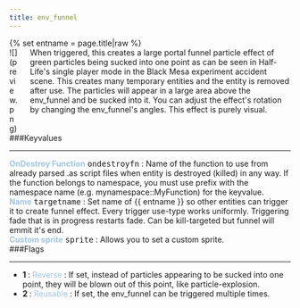 ```yaml
---
title: env_funnel
---
```

<div>{% set entname = page.title|raw %}</div>
<div class="container previewimg">
<div class="columns">
<div class="imagepadding column col-auto" markdown="1">![](preview.png)</div>
<div class="column entityentry" markdown="1">When triggered, this creates a large portal funnel particle effect of green particles being sucked into one point as can be seen in Half-Life's single player mode in the Black Mesa experiment accident scene. This creates many temporary entities and the entity is removed after use. The particles will appear in a large area above the env_funnel and be sucked into it. You can adjust the effect's rotation by changing the env_funnel's angles. This effect is purely visual.</div>
</div>
</div>
###Keyvalues
<hr>
<div class="entityentry" markdown="1">
<span style="color:#9fc5e8;"><b>OnDestroy Function</b></span> <kbd  class="tooltip" data-tooltip="string">ondestroyfn</kbd> :
Name of the function to use from already parsed .as script files when entity is destroyed (killed) in any way. If the function belongs to namespace, you must use prefix with the namespace name (e.g. mynamespace::MyFunction) for the keyvalue.
</div>
<div class="entityentry" markdown="1">
<span style="color:#9fc5e8;"><b>Name</b></span> <kbd  class="tooltip" data-tooltip="target_source">targetname</kbd> :
Set name of {{ entname }} so other entities can trigger it to create funnel effect. Every trigger use-type works uniformly. Triggering fade that is in progress restarts fade. Can be kill-targeted but funnel will emmit it's end.
</div>
<div class="entityentry" markdown="1">
<span style="color:#9fc5e8;"><b>Custom sprite</b></span> <kbd  class="tooltip" data-tooltip="sprite">sprite</kbd> :
Allows you to set a custom sprite.
</div>
###Flags
<hr>
<div class="entityflags">
<ul>
<li class="imagepadding" markdown="1"><b>1 </b> : <span style="color:#9fc5e8;">Reverse</span> : If set, instead of particles appearing to be sucked into one point, they will be blown out of this point, like particle-explosion.</li>
<li class="imagepadding" markdown="1"><b>2 </b> : <span style="color:#9fc5e8;">Reusable</span> : If set, the env_funnel can be triggered multiple times.</li>
</ul>
</div>
